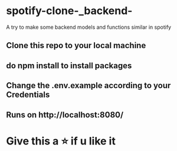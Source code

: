 # spotify-clone-_backend-
A try to make some backend models and functions similar in spotify  


## Clone this repo to your local machine 

## do npm install to install packages 

## Change the .env.example according to your Credentials

## Runs on http://localhost:8080/

# Give this a ⭐ if u like it

